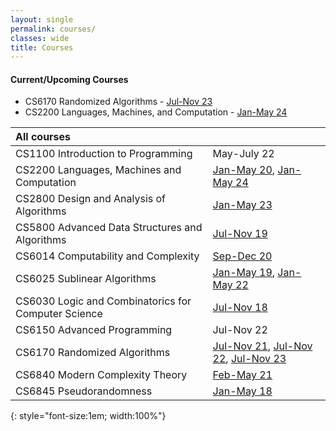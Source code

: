 ```yaml
---
layout: single
permalink: courses/
classes: wide
title: Courses
---
```


#### Current/Upcoming Courses <i class="fas fa-certificate" style="color:red"></i>
- CS6170 Randomized Algorithms - [Jul-Nov 23](https://yaduvasudev.github.io/6170-23/)
- CS2200 Languages, Machines, and Computation - [Jan-May 24]()

| All courses | |
|:-------|:---|
| CS1100 Introduction to Programming | May-July 22 |
| CS2200 Languages, Machines and Computation | [Jan-May 20](2200/20/), [Jan-May 24]() |
| CS2800 Design and Analysis of Algorithms  | [Jan-May 23](https://yaduvasudev.github.io/2800-23/)
| CS5800 Advanced Data Structures and Algorithms | [Jul-Nov 19](5800/19/) |
| CS6014 Computability and Complexity | [Sep-Dec 20](6014/20/) |
| CS6025 Sublinear Algorithms | [Jan-May 19](6025/19/), [Jan-May 22](6025/22) |
| CS6030 Logic and Combinatorics for Computer Science | [Jul-Nov 18](6030/18/) |
| CS6150 Advanced Programming | Jul-Nov 22 |
| CS6170 Randomized Algorithms | [Jul-Nov 21](6170/21/), [Jul-Nov 22](6170/22/), [Jul-Nov 23]()|
| CS6840 Modern Complexity Theory | [Feb-May 21](6840/21/) |
| CS6845 Pseudorandomness | [Jan-May 18](6845/18/) |
{: style="font-size:1em; width:100%"}
